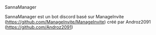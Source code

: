 SannaManager

SannaManager est un bot discord basé sur ManageInvite (https://github.com/ManageInvite/ManageInvite) créé par Androz2091 (https://github.com/Androz2091)
